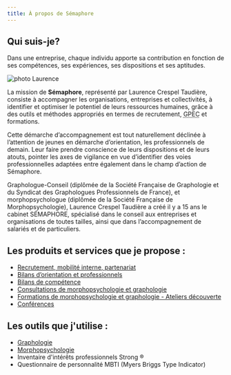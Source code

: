 ```yaml
---
title: À propos de Sémaphore
---
```


## Qui suis-je?

Dans une entreprise, chaque individu apporte sa contribution en fonction de ses compétences, ses expériences, ses dispositions et ses aptitudes.

<img src="/img/Laurence.jpg" class="float-right ml-4 md:ml-8 mt-4 mb-4 w-1/2 md:w-1/4 rounded-md"  alt="photo Laurence" />

La mission de **Sémaphore**, représenté par Laurence Crespel Taudière, consiste à accompagner les organisations, entreprises et collectivités, à identifier et optimiser le potentiel de leurs ressources humaines, grâce à des outils et méthodes appropriés en termes de recrutement, <abbr title="Gestion Prévisionnelle de l’Emploi et des Compétences"> GPEC</abbr> et formations.

Cette démarche d’accompagnement est tout naturellement déclinée à l’attention de jeunes en démarche d’orientation, les professionnels de demain. Leur faire prendre conscience de leurs dispositions et de leurs atouts, pointer les axes de vigilance en vue d’identifier des voies professionnelles adaptées entre également dans le champ d’action de Sémaphore.

Graphologue-Conseil (diplômée de la Société Française de Graphologie et du Syndicat des Graphologues Professionnels de France), et morphopsychologue (diplômée de la Société Française de Morphopsychologie), Laurence Crespel Taudière a créé il y a 15 ans le cabinet SÉMAPHORE, spécialisé dans le conseil aux entreprises et organisations de toutes tailles, ainsi que dans l’accompagnement de salariés et de particuliers.


## Les produits et services que je propose :

- [Recrutement, mobilité interne, partenariat](/entreprises)
- [Bilans d’orientation et professionnels](/orientation)
- [Bilans de compétence](/bilan)
- [Consultations de morphopsychologie et graphologie](/consultation)
- [Formations de morphopsychologie et graphologie - Ateliers découverte](/formation)
- [Conférences](/formation#conf%C3%A9rences)

## Les outils que j'utilise :

- [Graphologie](https://www.graphologie.asso.fr) 
- [Morphopsychologie](http://www.morphopsy.com)
- Inventaire d'intérêts professionnels Strong ®
- Questionnaire de personnalité MBTI (Myers Briggs Type Indicator)

